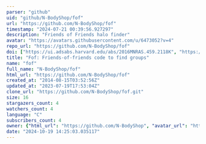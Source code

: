 ```yaml
---
parser: "github"
uid: "github/N-BodyShop/fof"
url: "https://github.com/N-BodyShop/fof"
timestamp: "2024-07-21 00:39:56.927297"
description: "Friends of Friends halo finder"
avatar: "https://avatars.githubusercontent.com/u/6473052?v=4"
repo_url: "https://github.com/N-BodyShop/fof"
doi: ["https://ui.adsabs.harvard.edu/abs/2016MNRAS.459.2118K", "https://ui.adsabs.harvard.edu/abs/2024ascl.soft07012N/abstract"]
title: "Fof: Friends-of-friends code to find groups"
name: "fof"
full_name: "N-BodyShop/fof"
html_url: "https://github.com/N-BodyShop/fof"
created_at: "2014-08-15T03:52:56Z"
updated_at: "2023-07-19T17:53:04Z"
clone_url: "https://github.com/N-BodyShop/fof.git"
size: 16
stargazers_count: 4
watchers_count: 4
language: "C"
subscribers_count: 4
owner: {"html_url": "https://github.com/N-BodyShop", "avatar_url": "https://avatars.githubusercontent.com/u/6473052?v=4", "login": "N-BodyShop", "type": "Organization"}
date: "2024-10-19 14:25:03.035117"
---
```

